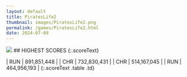 ```yaml
---
layout: default
title: PiratesLife2
thumbnail: images/PiratesLife2.png
permalink: /games/PiratesLife2.html
date: 2024-07-09
---
```


<img src="../images/PiratesLife2.png" class="gameThumbnail img-fluid mx-auto align-middle">
## HIGHEST SCORES
{:.scoreText}

| RUN | 891,851,448 | 
| CHR | 732,830,431 | 
| CHR | 514,167,045 | 
| RUN | 464,956,193 | 
{:.scoreText .table .td}

